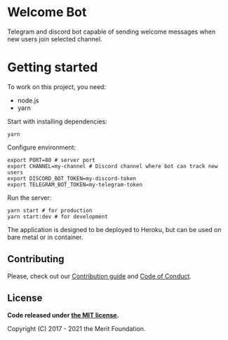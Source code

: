 # Welcome Bot

Telegram and discord bot capable of sending welcome messages when new users join selected channel.

# Getting started

To work on this project, you need:
- node.js
- yarn

Start with installing dependencies:
```
yarn 
```

Configure environment:
```
export PORT=80 # server port
export CHANNEL=my-channel # Discord channel where bot can track new users
export DISCORD_BOT_TOKEN=my-discord-token
export TELEGRAM_BOT_TOKEN=my-telegram-token
```

Run the server:
```
yarn start # for production
yarn start:dev # for development
```

The application is designed to be deployed to Heroku, but can be used on bare metal or in container.

## Contributing

Please, check out our [Contribution guide](./CONTRIBUTING.md) and [Code of Conduct](./CODE_OF_CONDUCT.md).

## License

**Code released under [the MIT license](./LICENSE).**

Copyright (C) 2017 - 2021 the Merit Foundation.